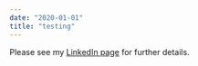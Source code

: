 ```yaml
---
date: "2020-01-01"
title: "testing"
---
```


Please see my [LinkedIn page](https://www.linkedin.com/in/dave-baulch-a159689/) for further details.
